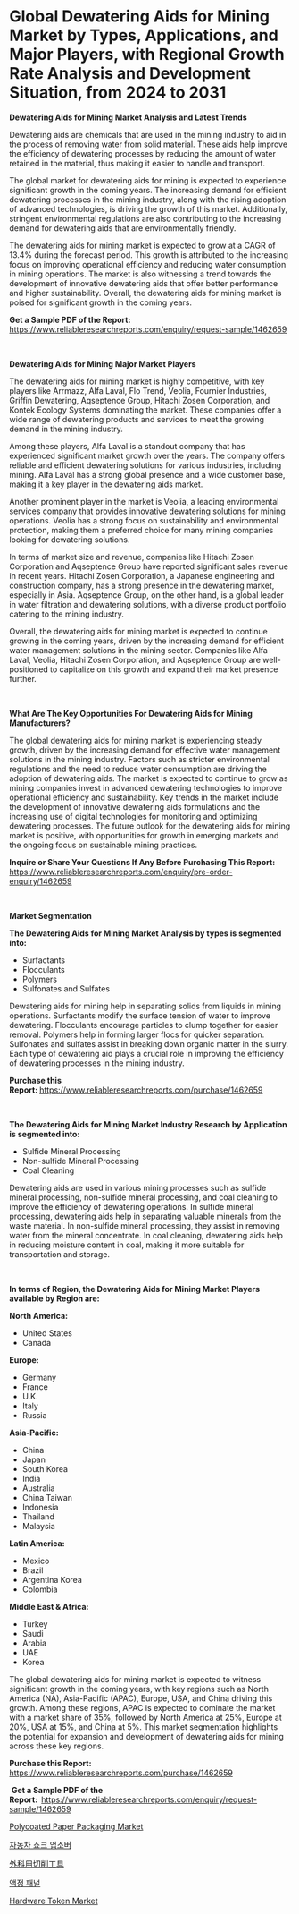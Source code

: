 <p><h1>Global Dewatering Aids for Mining Market by Types, Applications, and Major Players, with Regional Growth Rate Analysis and Development Situation, from 2024 to 2031</h1></p><p><strong>Dewatering Aids for Mining Market Analysis and Latest Trends</strong></p>
<p><p>Dewatering aids are chemicals that are used in the mining industry to aid in the process of removing water from solid material. These aids help improve the efficiency of dewatering processes by reducing the amount of water retained in the material, thus making it easier to handle and transport.</p><p>The global market for dewatering aids for mining is expected to experience significant growth in the coming years. The increasing demand for efficient dewatering processes in the mining industry, along with the rising adoption of advanced technologies, is driving the growth of this market. Additionally, stringent environmental regulations are also contributing to the increasing demand for dewatering aids that are environmentally friendly.</p><p>The dewatering aids for mining market is expected to grow at a CAGR of 13.4% during the forecast period. This growth is attributed to the increasing focus on improving operational efficiency and reducing water consumption in mining operations. The market is also witnessing a trend towards the development of innovative dewatering aids that offer better performance and higher sustainability. Overall, the dewatering aids for mining market is poised for significant growth in the coming years.</p></p>
<p><strong>Get a Sample PDF of the Report:&nbsp;</strong> <a href="https://www.reliableresearchreports.com/enquiry/request-sample/1462659">https://www.reliableresearchreports.com/enquiry/request-sample/1462659</a></p>
<p>&nbsp;</p>
<p><strong>Dewatering Aids for Mining Major Market Players</strong></p>
<p><p>The dewatering aids for mining market is highly competitive, with key players like Arrmazz, Alfa Laval, Flo Trend, Veolia, Fournier Industries, Griffin Dewatering, Aqseptence Group, Hitachi Zosen Corporation, and Kontek Ecology Systems dominating the market. These companies offer a wide range of dewatering products and services to meet the growing demand in the mining industry.</p><p>Among these players, Alfa Laval is a standout company that has experienced significant market growth over the years. The company offers reliable and efficient dewatering solutions for various industries, including mining. Alfa Laval has a strong global presence and a wide customer base, making it a key player in the dewatering aids market.</p><p>Another prominent player in the market is Veolia, a leading environmental services company that provides innovative dewatering solutions for mining operations. Veolia has a strong focus on sustainability and environmental protection, making them a preferred choice for many mining companies looking for dewatering solutions.</p><p>In terms of market size and revenue, companies like Hitachi Zosen Corporation and Aqseptence Group have reported significant sales revenue in recent years. Hitachi Zosen Corporation, a Japanese engineering and construction company, has a strong presence in the dewatering market, especially in Asia. Aqseptence Group, on the other hand, is a global leader in water filtration and dewatering solutions, with a diverse product portfolio catering to the mining industry.</p><p>Overall, the dewatering aids for mining market is expected to continue growing in the coming years, driven by the increasing demand for efficient water management solutions in the mining sector. Companies like Alfa Laval, Veolia, Hitachi Zosen Corporation, and Aqseptence Group are well-positioned to capitalize on this growth and expand their market presence further.</p></p>
<p>&nbsp;</p>
<p><strong>What Are The Key Opportunities For Dewatering Aids for Mining Manufacturers?</strong></p>
<p><p>The global dewatering aids for mining market is experiencing steady growth, driven by the increasing demand for effective water management solutions in the mining industry. Factors such as stricter environmental regulations and the need to reduce water consumption are driving the adoption of dewatering aids. The market is expected to continue to grow as mining companies invest in advanced dewatering technologies to improve operational efficiency and sustainability. Key trends in the market include the development of innovative dewatering aids formulations and the increasing use of digital technologies for monitoring and optimizing dewatering processes. The future outlook for the dewatering aids for mining market is positive, with opportunities for growth in emerging markets and the ongoing focus on sustainable mining practices.</p></p>
<p><strong>Inquire or Share Your Questions If Any Before Purchasing This Report:</strong> <a href="https://www.reliableresearchreports.com/enquiry/pre-order-enquiry/1462659">https://www.reliableresearchreports.com/enquiry/pre-order-enquiry/1462659</a></p>
<p>&nbsp;</p>
<p><strong>Market Segmentation</strong></p>
<p><strong>The Dewatering Aids for Mining Market Analysis by types is segmented into:</strong></p>
<p><ul><li>Surfactants</li><li>Flocculants</li><li>Polymers</li><li>Sulfonates and Sulfates</li></ul></p>
<p><p>Dewatering aids for mining help in separating solids from liquids in mining operations. Surfactants modify the surface tension of water to improve dewatering. Flocculants encourage particles to clump together for easier removal. Polymers help in forming larger flocs for quicker separation. Sulfonates and sulfates assist in breaking down organic matter in the slurry. Each type of dewatering aid plays a crucial role in improving the efficiency of dewatering processes in the mining industry.</p></p>
<p><strong>Purchase this Report:&nbsp;</strong><a href="https://www.reliableresearchreports.com/purchase/1462659">https://www.reliableresearchreports.com/purchase/1462659</a></p>
<p>&nbsp;</p>
<p><strong>The Dewatering Aids for Mining Market Industry Research by Application is segmented into:</strong></p>
<p><ul><li>Sulfide Mineral Processing</li><li>Non-sulfide Mineral Processing</li><li>Coal Cleaning</li></ul></p>
<p><p>Dewatering aids are used in various mining processes such as sulfide mineral processing, non-sulfide mineral processing, and coal cleaning to improve the efficiency of dewatering operations. In sulfide mineral processing, dewatering aids help in separating valuable minerals from the waste material. In non-sulfide mineral processing, they assist in removing water from the mineral concentrate. In coal cleaning, dewatering aids help in reducing moisture content in coal, making it more suitable for transportation and storage.</p></p>
<p>&nbsp;</p>
<p><strong>In terms of Region, the Dewatering Aids for Mining Market Players available by Region are:</strong></p>
<p>
    <p> <strong> North America: </strong>
        <ul>
            <li>United States</li>
            <li>Canada</li>
        </ul>
        </p> 
    <p> <strong> Europe: </strong>
        <ul>
            <li>Germany</li>
            <li>France</li>
            <li>U.K.</li>
            <li>Italy</li>
            <li>Russia</li>
        </ul>
        </p> 
    <p> <strong> Asia-Pacific: </strong>
        <ul>
            <li>China</li>
            <li>Japan</li>
            <li>South Korea</li>
            <li>India</li>
            <li>Australia</li>
            <li>China Taiwan</li>
            <li>Indonesia</li>
            <li>Thailand</li>
            <li>Malaysia</li>
        </ul>
        </p> 
    <p> <strong> Latin America: </strong>
        <ul>
            <li>Mexico</li>
            <li>Brazil</li>
            <li>Argentina Korea</li>
            <li>Colombia</li>
        </ul>
        </p> 
    <p> <strong> Middle East & Africa: </strong>
        <ul>
            <li>Turkey</li>
            <li>Saudi</li>
            <li>Arabia</li>
            <li>UAE</li>
            <li>Korea</li>
        </ul>
    </p>
    </p>
<p><p>The global dewatering aids for mining market is expected to witness significant growth in the coming years, with key regions such as North America (NA), Asia-Pacific (APAC), Europe, USA, and China driving this growth. Among these regions, APAC is expected to dominate the market with a market share of 35%, followed by North America at 25%, Europe at 20%, USA at 15%, and China at 5%. This market segmentation highlights the potential for expansion and development of dewatering aids for mining across these key regions.</p></p>
<p><strong>Purchase this Report: </strong><a href="https://www.reliableresearchreports.com/purchase/1462659">https://www.reliableresearchreports.com/purchase/1462659</a></p>
<p>&nbsp;<strong>Get a Sample PDF of the Report:&nbsp;&nbsp;</strong><a href="https://www.reliableresearchreports.com/enquiry/request-sample/1462659">https://www.reliableresearchreports.com/enquiry/request-sample/1462659</a></p>
<p><strong></strong></p>
<p><p><a href="https://github.com/Airanohannonzb68e5pb53oc1/Market-Research-Report-List-1/blob/main/polycoated-paper-packaging-market.md">Polycoated Paper Packaging Market</a></p><p><a href="https://github.com/khytkeqagplkzqvh/Market-Research-Report-List-1/blob/main/8473976713.md">자동차 쇼크 업소버</a></p><p><a href="https://github.com/xemfu2379520/Market-Research-Report-List-1/blob/main/93755171020.md">外科用切削工具</a></p><p><a href="https://github.com/bvubpqd5241630/Market-Research-Report-List-1/blob/main/9548273712.md">액정 패널</a></p><p><a href="https://issuu.com/reportprime-2/docs/hardware-token-market-size-2030.pptx">Hardware Token Market</a></p></p>